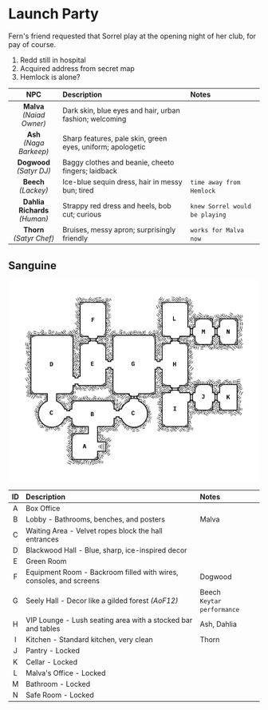 # Launch Party
Fern's friend requested that Sorrel play at the opening night of her club, for pay of course.

1. Redd still in hospital
2. Acquired address from secret map
3. Hemlock is alone?

| NPC | Description | Notes |
|:---:|:--- |:--- |
| **Malva**<br/>_(Naiad Owner)_ | Dark skin, blue eyes and hair, urban fashion; welcoming |  |
| **Ash**<br/>_(Naga Barkeep)_ | Sharp features, pale skin, green eyes, uniform; apologetic |  |
| **Dogwood**<br/>_(Satyr DJ)_ | Baggy clothes and beanie, cheeto fingers; laidback |  |
| **Beech**<br/>_(Lackey)_ | Ice-blue sequin dress, hair in messy bun; tired | `time away from Hemlock` |
| **Dahlia Richards**<br/>_(Human)_ | Strappy red dress and heels, bob cut; curious | `knew Sorrel would be playing` |
| **Thorn**<br/>_(Satyr Chef)_ | Bruises, messy apron; surprisingly friendly | `works for Malva now` |

## Sanguine
![map of the nightclub Sanguine](images/sanguine.png)

| ID | Description | Notes |
|:---:|:--- |:--- |
| A | Box Office |  |
| B | Lobby - Bathrooms, benches, and posters | Malva |
| C | Waiting Area - Velvet ropes block the hall entrances |  |
| D | Blackwood Hall - Blue, sharp, ice-inspired decor |  |
| E | Green Room |  |
| F | Equipment Room - Backroom filled with wires, consoles, and screens | Dogwood |
| G | Seely Hall - Decor like a gilded forest _(AoF12)_ | Beech<br />`Keytar performance` |
| H | VIP Lounge - Lush seating area with a stocked bar and tables | Ash, Dahlia |
| I | Kitchen - Standard kitchen, very clean | Thorn |
| J | Pantry - Locked |  |
| K | Cellar - Locked |  |
| L | Malva's Office - Locked |  |
| M | Bathroom - Locked |  |
| N | Safe Room - Locked |  |

